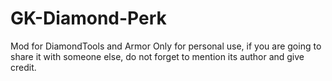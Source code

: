 # GK-Diamond-Perk
Mod for DiamondTools and Armor
Only for personal use, if you are going to share it with someone else, do not forget to mention its author and give credit.
